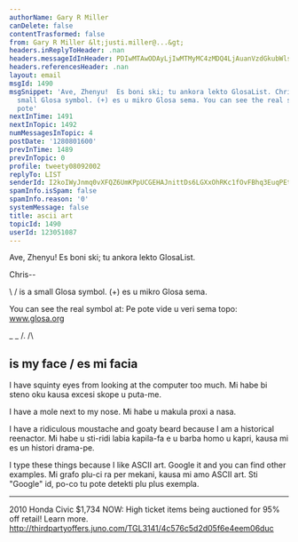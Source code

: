```yaml
---
authorName: Gary R Miller
canDelete: false
contentTrasformed: false
from: Gary R Miller &lt;justi.miller@...&gt;
headers.inReplyToHeader: .nan
headers.messageIdInHeader: PDIwMTAwODAyLjIwMTMyMC4zMDQ4LjAuanVzdGkubWlsbGVyQGp1bm8uY29tPg==
headers.referencesHeader: .nan
layout: email
msgId: 1490
msgSnippet: 'Ave, Zhenyu!  Es boni ski; tu ankora lekto GlosaList. Chris--  / is a
  small Glosa symbol. (+) es u mikro Glosa sema. You can see the real symbol at: Pe
  pote'
nextInTime: 1491
nextInTopic: 1492
numMessagesInTopic: 4
postDate: '1280801600'
prevInTime: 1489
prevInTopic: 0
profile: tweety08092002
replyTo: LIST
senderId: I2koIWyJnmq0vXFQZ6UmKPpUCGEHAJnittDs6LGXxOhRKc1fOvFBhq3EuqPEtU1vCml0cdQ7sTvDIpJuKDSWQIYR-VC_U2sFdS65cg
spamInfo.isSpam: false
spamInfo.reason: '0'
systemMessage: false
title: ascii art
topicId: 1490
userId: 123051087
---
```


Ave, Zhenyu!  Es boni ski; tu ankora lekto GlosaList.

Chris--

\ / is a small Glosa symbol.
(+) es u mikro Glosa sema.

You can see the real symbol at:
Pe pote vide u veri sema topo:
www.glosa.org

_ _
/.
/\
##  is my face / es mi facia

I have squinty eyes from looking at the computer too much.
Mi habe bi steno oku kausa excesi skope u puta-me.

I have a mole next to my nose.
Mi habe u makula proxi a nasa.

I have a ridiculous moustache and goaty beard because I am a historical
reenactor.
Mi habe u sti-ridi labia kapila-fa e u barba homo u kapri, kausa mi es un
histori drama-pe.

I type these things because I like ASCII art.  Google it and you can find
other examples.
Mi grafo plu-ci ra per mekani, kausa mi amo ASCII art.  Sti "Google" id,
po-co tu pote detekti plu plus exempla.
____________________________________________________________
2010 Honda Civic $1,734
NOW: High ticket items being auctioned for 95% off retail! Learn more.
http://thirdpartyoffers.juno.com/TGL3141/4c576c5d2d05f6e4eem06duc

